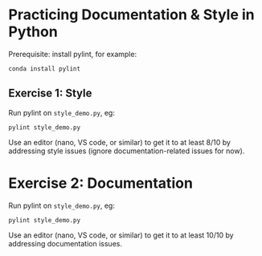 # Practicing Documentation & Style in Python

Prerequisite: install pylint, for example:

    conda install pylint

## Exercise 1: Style

Run pylint on `style_demo.py`, eg:

	pylint style_demo.py

Use an editor (nano, VS code, or similar) to get it to at least 8/10 by addressing style issues (ignore documentation-related issues for now).

# Exercise 2: Documentation

Run pylint on `style_demo.py`, eg:

	pylint style_demo.py

Use an editor (nano, VS code, or similar) to get it to at least 10/10 by addressing documentation issues.
